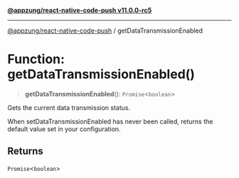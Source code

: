 [**@appzung/react-native-code-push v11.0.0-rc5**](../README.md)

---

[@appzung/react-native-code-push](../README.md) / getDataTransmissionEnabled

# Function: getDataTransmissionEnabled()

> **getDataTransmissionEnabled**(): `Promise`\<`boolean`\>

Gets the current data transmission status.

When setDataTransmissionEnabled has never been called, returns the default value set in your configuration.

## Returns

`Promise`\<`boolean`\>
